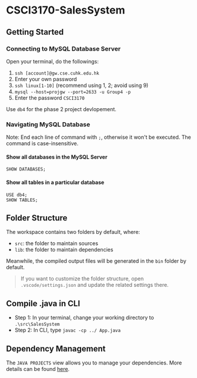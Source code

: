 # CSCI3170-SalesSystem
## Getting Started
### Connecting to MySQL Database Server
Open your terminal, do the followings:
1. `ssh [account]@gw.cse.cuhk.edu.hk`
2. Enter your own password
3. `ssh linux[1-10]` (recommend using 1, 2; avoid using 9)
4. `mysql --host=projgw --port=2633 -u Group4 -p`
5. Enter the password `CSCI3170`

Use `db4` for the phase 2 project devlopement.
### Navigating MySQL Database
Note: End each line of command with `;`, otherwise it won't be executed. The command is case-insensitive.
#### Show all databases in the MySQL Server
```
SHOW DATABASES;
```
#### Show all tables in a particular database
```
USE db4;
SHOW TABLES;
```
## Folder Structure

The workspace contains two folders by default, where:

- `src`: the folder to maintain sources
- `lib`: the folder to maintain dependencies

Meanwhile, the compiled output files will be generated in the `bin` folder by default.

> If you want to customize the folder structure, open `.vscode/settings.json` and update the related settings there.

## Compile .java in CLI

- Step 1: In your terminal, change your working directory to `.\src\SalesSystem`
- Step 2: In CLI, type `javac -cp ../ App.java`

## Dependency Management

The `JAVA PROJECTS` view allows you to manage your dependencies. More details can be found [here](https://github.com/microsoft/vscode-java-dependency#manage-dependencies).

